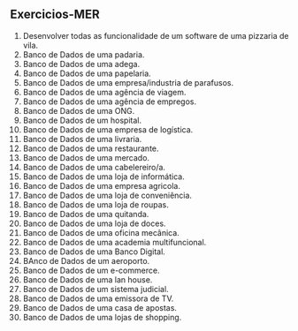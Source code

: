 Exercicios-MER
-

1) Desenvolver todas as funcionalidade de um software de uma pizzaria de vila.
2) Banco de Dados de uma padaria.
3) Banco de Dados de uma adega.
4) Banco de Dados de uma papelaria.
5) Banco de Dados de uma empresa/industria de parafusos.
6) Banco de Dados de uma agência de viagem.
7) Banco de Dados de uma agência de empregos.
8) Banco de Dados de uma ONG.
9) Banco de Dados de um hospital.
10) Banco de Dados de uma empresa de logística.
11) Banco de Dados de uma livraria.
12) Banco de Dados de uma restaurante.
13) Banco de Dados de uma mercado.
14) Banco de Dados de uma cabelereiro/a.
15) Banco de Dados de uma loja de informática.
16) Banco de Dados de uma empresa agricola.
17) Banco de Dados de uma loja de conveniência.
18) Banco de Dados de uma loja de roupas.
19) Banco de Dados de uma quitanda.
20) Banco de Dados de uma loja de doces.
21) Banco de Dados de uma oficina mecânica.
22) Banco de Dados de uma academia multifuncional.
23) Banco de Dados de uma Banco Digital.
24) BAnco de Dados de um aeroporto.
25) Banco de Dados de um e-commerce.
26) Banco de Dados de uma lan house.
27) Banco de Dados de um sistema judicial.
28) Banco de Dados de uma emissora de TV.
29) Banco de Dados de uma casa de apostas.
30) Banco de Dados de uma lojas de shopping. 
